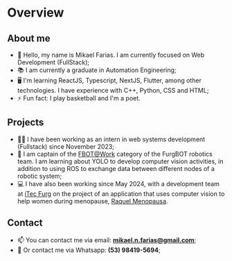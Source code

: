# Overview

## About me

- :boy: Hello, my name is Mikael Farias. I am currently focused on Web Development (FullStack);
- :books: I am currently a graduate in Automation Engineering;
- :desktop_computer: I'm learning ReactJS, Typescript, NextJS, Flutter, among other technologies. I have experience with C++, Python, CSS and HTML;
- ⚡ Fun fact: I play basketball and I'm a poet.

## Projects
- :man_office_worker: I have been working as an intern in web systems development (Fullstack) since November 2023;
- :robot: I am captain of the [FBOT@Work](https://github.com/FBOTWork) category of the FurgBOT robotics team. I am learning about YOLO to develop computer vision activities, in addition to using ROS to exchange data between different nodes of a robotic system;
- :computer: I have also been working since May 2024, with a development team at [iTec Furg](https://itecfurg.org/) on the project of an application that uses computer vision to help women during menopause, [Raquel Menopausa](https://www.raquelmenopausa.com/).

## Contact
- :mailbox: You can contact me via email: **mikael.n.farias@gmail.com**;
- :iphone: Or contact me via Whatsapp: **(53) 98419-5694**;
